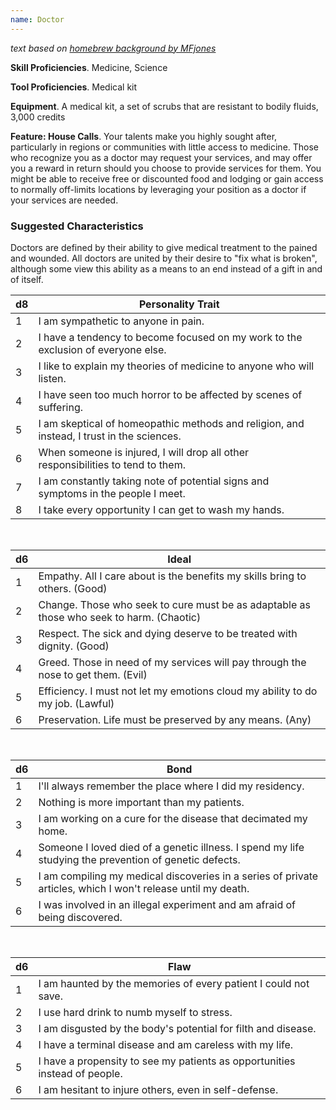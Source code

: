 ```yaml
---
name: Doctor
---
```

_text based on [homebrew background by MFjones](https://www.dndbeyond.com/characters/backgrounds/1789-doctor)_

__Skill Proficiencies__. Medicine, Science

__Tool Proficiencies__. Medical kit

__Equipment__. A medical kit, a set of scrubs that are resistant to bodily fluids, 3,000 credits

__Feature: House Calls__. Your talents make you highly sought after, particularly in regions or communities with little
access to medicine. Those who recognize you as a doctor may request your services, and may offer you a reward in return
should you choose to provide services for them. You might be able to receive free or discounted food and lodging
or gain access to normally off-limits locations by leveraging your position as a doctor if your services are needed.

<div class="hr"></div>

### Suggested Characteristics
Doctors are defined by their ability to give medical treatment to the pained and wounded. All doctors are united by their
desire to "fix what is broken", although some view this ability as a means to an end instead of a gift in and of itself.

d8 | Personality Trait
--- | ---
1 | I am sympathetic to anyone in pain.
2 | I have a tendency to become focused on my work to the exclusion of everyone else.
3 | I like to explain my theories of medicine to anyone who will listen.
4 | I have seen too much horror to be affected by scenes of suffering.
5 | I am skeptical of homeopathic methods and religion, and instead, I trust in the sciences.
6 | When someone is injured, I will drop all other responsibilities to tend to them.
7 | I am constantly taking note of potential signs and symptoms in the people I meet.
8 | I take every opportunity I can get to wash my hands.

<br>

d6 | Ideal
--- | ---
1 | Empathy. All I care about is the benefits my skills bring to others. (Good)
2 | Change. Those who seek to cure must be as adaptable as those who seek to harm. (Chaotic)
3 | Respect. The sick and dying deserve to be treated with dignity. (Good)
4 | Greed. Those in need of my services will pay through the nose to get them. (Evil)
5 | Efficiency. I must not let my emotions cloud my ability to do my job. (Lawful)
6 | Preservation. Life must be preserved by any means. (Any)

<br>

d6 | Bond
--- | ---
1 | I'll always remember the place where I did my residency.
2 | Nothing is more important than my patients.
3 | I am working on a cure for the disease that decimated my home.
4 | Someone I loved died of a genetic illness. I spend my life studying the prevention of genetic defects.
5 | I am compiling my medical discoveries in a series of private articles, which I won't release until my death.
6 | I was involved in an illegal experiment and am afraid of being discovered.

<br>

d6 | Flaw
--- | ---
1 | I am haunted by the memories of every patient I could not save.
2 | I use hard drink to numb myself to stress.
3 | I am disgusted by the body's potential for filth and disease.
4 | I have a terminal disease and am careless with my life.
5 | I have a propensity to see my patients as opportunities instead of people.
6 | I am hesitant to injure others, even in self-defense.

